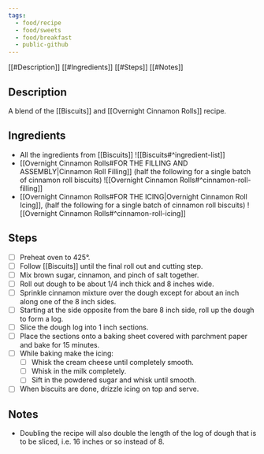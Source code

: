 ```yaml
---
tags:
  - food/recipe
  - food/sweets
  - food/breakfast
  - public-github
---
```


[[#Description]]
[[#Ingredients]]
[[#Steps]]
[[#Notes]]

## Description
A blend of the [[Biscuits]] and [[Overnight Cinnamon Rolls]] recipe.

## Ingredients

- All the ingredients from [[Biscuits]] ![[Biscuits#^ingredient-list]]
- [[Overnight Cinnamon Rolls#FOR THE FILLING AND ASSEMBLY|Cinnamon Roll Filling]] (half the following for a single batch of cinnamon roll biscuits) ![[Overnight Cinnamon Rolls#^cinnamon-roll-filling]]
- [[Overnight Cinnamon Rolls#FOR THE ICING|Overnight Cinnamon Roll Icing]], (half the following for a single batch of cinnamon roll biscuits) ![[Overnight Cinnamon Rolls#^cinnamon-roll-icing]]

## Steps

- [ ] Preheat oven to 425°.
- [ ] Follow [[Biscuits]] until the final roll out and cutting step.
- [ ] Mix brown sugar, cinnamon, and pinch of salt together.
- [ ] Roll out dough to be about 1/4 inch thick and 8 inches wide.
- [ ] Sprinkle cinnamon mixture over the dough except for about an inch along one of the 8 inch sides.
- [ ] Starting at the side opposite from the bare 8 inch side, roll up the dough to form a log.
- [ ] Slice the dough log into 1 inch sections.
- [ ] Place the sections onto a baking sheet covered with parchment paper and bake for 15 minutes.
- [ ] While baking make the icing:
	- [ ] Whisk the cream cheese until completely smooth.
	- [ ] Whisk in the milk completely.
	- [ ] Sift in the powdered sugar and whisk until smooth.
- [ ] When biscuits are done, drizzle icing on top and serve.

## Notes
- Doubling the recipe will also double the length of the log of dough that is to be sliced, i.e. 16 inches or so instead of 8. 
